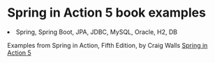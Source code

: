 # Spring in Action 5 book examples

<li>Spring, Spring Boot, JPA, JDBC, MySQL, Oracle, H2, DB</li>

Examples from Spring in Action, Fifth Edition, by Craig Walls <a href="https://www.manning.com/books/spring-in-action-fifth-edition">Spring in Action 5</a>
